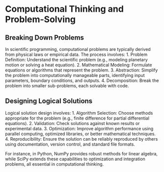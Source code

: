 # Computational Thinking and Problem-Solving

## Breaking Down Problems

In scientific programming, computational problems are typically derived from physical laws or empirical data. The process involves:
	1.	Problem Definition: Understand the scientific problem (e.g., modeling planetary motion or solving a heat equation).
	2.	Mathematical Modeling: Formulate equations or algorithms that represent the problem.
	3.	Abstraction: Simplify the problem into computationally manageable parts, identifying input parameters, boundary conditions, and outputs.
	4.	Decomposition: Break the problem into smaller sub-problems, each solvable with code.

## Designing Logical Solutions

Logical solution design involves:
	1.	Algorithm Selection: Choose methods appropriate for the problem (e.g., finite difference for partial differential equations).
	2.	Validation: Check solutions against known results or experimental data.
	3.	Optimization: Improve algorithm performance using parallel computing, optimized libraries, or better mathematical techniques.
	4.	Reproducibility: Ensure the solution can be reliably reproduced by others using documentation, version control, and standard file formats.

For instance, in Python, NumPy provides robust methods for linear algebra, while SciPy extends these capabilities to optimization and integration problems, all essential in computational thinking.